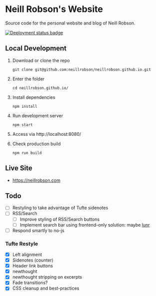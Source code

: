 # Neill Robson's Website

Source code for the personal website and blog of Neill Robson.

[![Deployment status badge](https://github.com/neillrobson/neillrobson.github.io/workflows/Publish%20Website/badge.svg)](https://github.com/neillrobson/neillrobson.github.io/actions)

## Local Development

1. Download or clone the repo

    ```
    git clone git@github.com:neillrobson/neillrobson.github.io.git
    ```

2. Enter the folder

    ```
    cd neillrobson.github.io/
    ```

3. Install dependencies

    ```
    npm install
    ```

4. Run development server

    ```
    npm start
    ```

5. Access via http://localhost:8080/

6. Check production build

    ```
    npm run build
    ```

## Live Site

-   https://neillrobson.com

## Todo

-   [ ] Restyling to take advantage of Tufte sidenotes
-   [ ] RSS/Search
    -   [ ] Improve styling of RSS/Search buttons
    -   [ ] Implement search bar using frontend-only solution: maybe [lunr](https://lunrjs.com)
-   [ ] Respond smartly to no-js

### Tufte Restyle

- [x] Left alignment
- [x] Sidenotes (counter)
- [x] Header link buttons
- [x] newthought
- [x] newthought stripping on excerpts
- [x] Fade transitions?
- [x] CSS cleanup and best-practices
